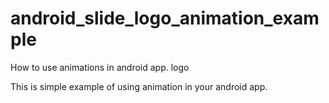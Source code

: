 # android_slide_logo_animation_example
How to use animations in android app. logo

This is simple example of using animation in your android app.
